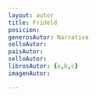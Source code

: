 ```yaml
---
layout: autor
title: Frideld
posicion: 
generosAutor: Narrativa
selloAutor:
paisAutor:
selloAutor:
librosAutor: {a,b,c}
imagenAutor:

---
```


